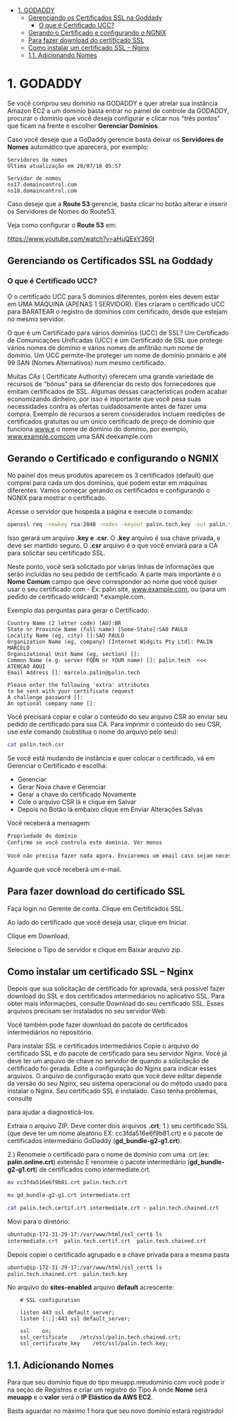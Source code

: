 <!-- TOC -->

- [1. GODADDY](#1-godaddy)
    - [Gerenciando os Certificados SSL na Goddady](#gerenciando-os-certificados-ssl-na-goddady)
        - [O que é Certificado UCC?](#o-que-%C3%A9-certificado-ucc)
    - [Gerando o Certificado e configurando o NGNIX](#gerando-o-certificado-e-configurando-o-ngnix)
    - [Para fazer download do certificado SSL](#para-fazer-download-do-certificado-ssl)
    - [Como instalar um certificado SSL – Nginx](#como-instalar-um-certificado-ssl-%E2%80%93-nginx)
    - [1.1. Adicionando Nomes](#11-adicionando-nomes)

<!-- /TOC -->

# 1. GODADDY

Se você comprou seu domínio na GODADDY e quer atrelar sua instância Amazon EC2
a um domínio basta entrar no painel de controle da GODADDY, procurar o
domínio que você deseja configurar e clicar nos "três pontos" que ficam na frente e escolher
**Gerenciar Domínios**.

Caso você deseje que a GoDaddy gerencie basta deixar os **Servidores de Nomes** automático
que aparecerá, por exemplo:

```
Servidores de nomes
Última atualização em 28/07/18 05:57

Servidor de nomes
ns17.domaincontrol.com
ns18.domaincontrol.com
```

Caso deseje que a **Route 53** gerencie, basta clicar no botão alterar e inserir os Servidores de Nomes do Route53.

Veja como configurar o **Route 53** em:

https://www.youtube.com/watch?v=aHuQExY360I



## Gerenciando os Certificados SSL na Goddady


### O que é Certificado UCC?

O o certificado UCC para 5 domínios diferentes, porém eles devem estar em UMA MÁQUINA (APENAS 1 SERVIDOR). Eles criaram o certificado UCC para BARATEAR o registro de domínios com certificado, desde que estejam no mesmo servidor.


O que é um Certificado para vários domínios (UCC) de SSL?
Um Certificado de Comunicações Unificadas (UCC) é um Certificado de SSL que protege vários nomes de domínio e vários nomes de anfitrião num nome de domínio. Um UCC permite-lhe proteger um nome de domínio primário e até 99 SAN (Nomes Alternativos) num mesmo certificado.

Muitas CAs ( Certificate Authority) oferecem uma grande variedade de recursos de "bônus" para se diferenciar do resto dos fornecedores que emitam certificados de SSL. Algumas dessas características podem acabar economizando dinheiro, por isso é importante que você pesa suas necessidades contra as ofertas cuidadosamente antes de fazer uma compra. Exemplo de recursos a serem considerados incluem reedições de certificados gratuitas ou um único certificado de preço de domínio que funciona www.e o nome de domínio do domínio, por exemplo, www.example.comcom uma SAN deexample.com

## Gerando o Certificado e configurando o NGNIX

No painel dos meus produtos aparecem os 3 certificados (default) que comprei para cada um dos domínios, que podem estar em máquinas diferentes.
Vamos começar gerando os certificados e configurando o NGNIX para mostrar o certificado.

Acesse o servidor que hospeda a página e execute o comando:

```bash
openssl req -newkey rsa:2048 -nodes -keyout palin.tech.key -out palin.tech.csr
```

Isso gerará um arquivo **.key e .csr**. O **.key** arquivo é sua chave privada, e deve ser mantido seguro. O **.csr** arquivo é o que você enviará para a CA para solicitar seu certificado SSL.

Neste ponto, você será solicitado por várias linhas de informações que serão incluídas no seu pedido de certificado. A parte mais importante é o **Nome Comum** campo que deve corresponder ao nome que você quiser usar o seu certificado com - Ex: palin.site, www.example.com, ou (para um pedido de certificado wildcard) *.example.com. 


Exemplo das perguntas para gerar o Certificado:

```
Country Name (2 letter code) [AU]:BR
State or Province Name (full name) [Some-State]:SAO PAULO
Locality Name (eg, city) []:SAO PAULO
Organization Name (eg, company) [Internet Widgits Pty Ltd]: PALIN MARCELO
Organizational Unit Name (eg, section) []:
Common Name (e.g. server FQDN or YOUR name) []: palin.tech  <<< ATENCAO AQUI
Email Address []: marcelo.palin@palin.tech

Please enter the following 'extra' attributes
to be sent with your certificate request
A challenge password []:
An optional company name []:
```


Você precisará copiar e colar o conteúdo do seu arquivo CSR ao enviar seu pedido de certificado para sua CA. Para imprimir o conteúdo do seu CSR, use este comando (substitua o nome do arquivo pelo seu):

```bash
cat palin.tech.csr
```

Se você está mudando de instância e quer colocar o certificado, vá em Gerenciar
o Certificado e escolha:

* Gerenciar
* Gerar Nova chave e Gerenciar
* Gerar a chave do certificado Novamente
* Cole o arquivo CSR lá e clique em Salvar
* Depois no Botão lá embaixo clique em Enviar Alterações Salvas

Você receberá a mensagem:

```bash
Propriedade do domínio
Confirme se você controla este domínio. Ver menos
 
Você não precisa fazer nada agora. Enviaremos um email caso sejam necessárias mais informações.
```

Aguarde que você receberá um e-mail.

## Para fazer download do certificado SSL
Faça login no Gerente de conta.
Clique em Certificados SSL.

Ao lado do certificado que você deseja usar, clique em Iniciar.

Clique em Download.

Selecione o Tipo de servidor e clique em Baixar arquivo zip.


## Como instalar um certificado SSL – Nginx
Depois que sua solicitação de certificado for aprovada, será possível fazer download do SSL e dos certificados intermediários no aplicativo SSL. Para obter mais informações, consulte Download do seu certificado SSL. Esses arquivos precisam ser instalados no seu servidor Web.

Você também pode fazer download do pacote de certificados intermediários no repositório.

Para instalar SSL e certificados intermediários
Copie o arquivo do certificado SSL e do pacote de certificado para seu servidor Nginx.
Você já deve ter um arquivo de chave no servidor de quando a solicitação de certificado foi gerada.
Edite a configuração do Nginx para indicar esses arquivos. O arquivo de configuração exato que você deve editar depende da versão do seu Nginx, seu sistema operacional ou do método usado para instalar o Nginx.
Seu certificado SSL é instalado. Caso tenha problemas, consulte

para ajudar a diagnosticá-los.



Extraia o arquivo ZIP. Deve conter dois arquivos **.crt**;
1.) seu certificado SSL (que deve ter um nome aleatório EX: cc3fda516e6f9b81.crt) e o pacote de certificados intermediário GoDaddy (**gd_bundle-g2-g1.crt**).

2.) Renomeie o certificado para o nome de domínio com uma .crt (ex: **palin.online.crt**) extensão
E renomeie o pacote intermediário (**gd_bundle-g2-g1.crt**) de certificados como intermediate.crt.

```bash
mv cc3fda516e6f9b81.crt palin.tech.crt
```

```bash
mv gd_bundle-g2-g1.crt intermediate.crt
```

```bash
cat palin.tech.certif.crt intermediate.crt > palin.tech.chained.crt
```

Movi para o diretório:

```bash
ubuntu@ip-172-31-29-17:/var/www/html/ssl_cert$ ls
intermediate.crt  palin.tech.certif.crt  palin.tech.chained.crt
```

Depois copiei o certificado agrupado e a chave privada para a mesma pasta

```bash
ubuntu@ip-172-31-29-17:/var/www/html/ssl_cert$ ls
palin.tech.chained.crt  palin.tech.key
```

No arquivo do **sites-enabled** arquivo **default** acrescente:

```
	# SSL configuration
	
	listen 443 ssl default_server;
	listen [::]:443 ssl default_server;
	
    ssl    on;
    ssl_certificate    /etc/ssl/palin.tech.chained.crt; 
    ssl_certificate_key    /etc/ssl/palin.tech.key;
```



## 1.1. Adicionando Nomes

Para que seu domínio fique do tipo meuapp.meudominio.com você pode ir na seção de Registros e criar
um registro do Tipo A onde **Nome** será **meuapp** e o **valor** será o **IP Elástico da AWS EC2**.

Basta aguardar no máximo 1 hora que seu novo domínio estará registrado! 